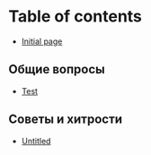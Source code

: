 # Table of contents

* [Initial page](README.md)

## Общие вопросы <a id="common-questions"></a>

* [Test](common-questions/test.md)

## Советы и хитрости <a id="tips-and-tricks"></a>

* [Untitled](tips-and-tricks/untitled.md)

